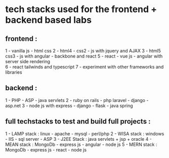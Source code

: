 # tech stacks used for the frontend + backend based labs

## frontend : 
1 - vanilla js - html css 
2 - html4 - css2 - js with jquery and AJAX
3 - html5 css3 - js with angular - backbone and react
5 - react - vue js - angular with server side rendering  
6 - react tailwinds and typescript
7 - experiment with other frameworks and libraries

## backend : 
1 - PHP - ASP - java servlets
2 - ruby on rails - php laravel - django - asp.net
3 - node js with express - django - flask - java spring


## full techstacks to test and build full projects : 
1 - LAMP stack : linux - apache - mysql - perl/php
2 - WISA stack : windows - IIS - sql server - ASP 
3 - J2EE Stack : java servlets + jsp + oracle 
4 - MEAN stack : MongoDb - express js - angular - node js 
5 - MERN stack : MongoDb - express js - react - node js 